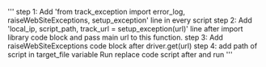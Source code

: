 '''
step 1: Add 'from track_exception import error_log, raiseWebSiteExceptions, setup_exception' line in every script
step 2: Add 'local_ip, script_path, track_url = setup_exception(url)' line after import library code block and pass main url to this function.
step 3: Add raiseWebSiteExceptions code block after driver.get(url)
step 4: add path of script in target_file variable Run replace code script after and run
'''